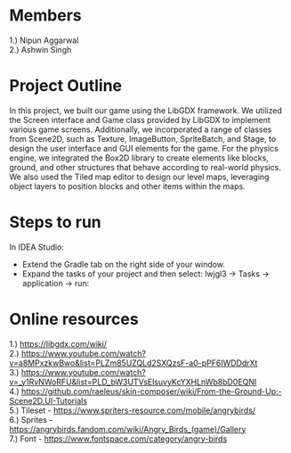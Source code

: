 # Members  <br>
1.) Nipun Aggarwal
<br>
2.) Ashwin Singh

# Project Outline  <br>
In this project, we built our game using the LibGDX framework. We utilized the Screen interface and Game class provided by LibGDX to implement various game screens. Additionally, we incorporated a range of classes from Scene2D, such as Texture, ImageButton, SpriteBatch, and Stage, to design the user interface and GUI elements for the game. For the physics engine, we integrated the Box2D library to create elements like blocks, ground, and other structures that behave according to real-world physics. We also used the Tiled map editor to design our level maps, leveraging object layers to position blocks and other items within the maps.

# Steps to run <br>
In IDEA Studio: <br>
* Extend the Gradle tab on the right side of your window. <br>
* Expand the tasks of your project and then select: lwjgl3 -> Tasks -> application -> run: <br>


# Online resources  <br> 
1.) https://libgdx.com/wiki/
<br>
2.) https://www.youtube.com/watch?v=a8MPxzkwBwo&list=PLZm85UZQLd2SXQzsF-a0-pPF6IWDDdrXt
<br>
3.) https://www.youtube.com/watch?v=_y1RvNWoRFU&list=PLD_bW3UTVsElsuvyKcYXHLnWb8bD0EQNI
<br>
4.) https://github.com/raeleus/skin-composer/wiki/From-the-Ground-Up:-Scene2D.UI-Tutorials
<br>
5.) Tileset - https://www.spriters-resource.com/mobile/angrybirds/
<br>
6.) Sprites - https://angrybirds.fandom.com/wiki/Angry_Birds_(game)/Gallery
<br>
7.) Font - https://www.fontspace.com/category/angry-birds
